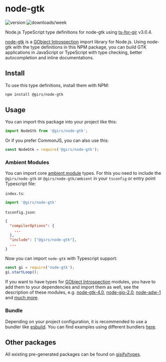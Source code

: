 
# node-gtk

![version](https://img.shields.io/npm/v/@girs/node-gtk)
![downloads/week](https://img.shields.io/npm/dw/@girs/node-gtk)

Node.js TypeScript type definitions for node-gtk using [ts-for-gir](https://github.com/gjsify/ts-for-gir) v3.0.4.

[node-gtk](https://github.com/romgrk/node-gtk) is a [GObject Introspection](https://gi.readthedocs.io/en/latest/) import library for Node.js. Using node-gtk with the type definitions in this NPM package, you can build GTK applications in JavaScript or TypeScript with type checking, better autocompletion and inline documentations.

## Install

To use this type definitions, install them with NPM:
```bash
npm install @girs/node-gtk
```


## Usage

You can import this package into your project like this:
```ts
import NodeGtk from '@girs/node-gtk';
```

Or if you prefer CommonJS, you can also use this:
```ts
const NodeGtk = require('@girs/node-gtk');
```

### Ambient Modules

You can import core [ambient module](https://github.com/gjsify/ts-for-gir/tree/main/packages/cli#ambient-modules) types.
For this you need to include the `@girs/node-gtk` or `@girs/node-gtk/ambient` in your `tsconfig` or entry point Typescript file:
    
`index.ts`:
```ts
import '@girs/node-gtk'
```

`tsconfig.json`:
```json
{
  "compilerOptions": {
    ...
  },
  "include": ["@girs/node-gtk"],
  ...
}
```

Now you can import `node-gtk` with Typescript support:
```ts
const gi = require('node-gtk');
gi.startLoop();
```

If you want to have types for [GObject Introspection](https://gi.readthedocs.io/en/latest/) modules, you have to add them to your dependencies and import them as well, see the description of these modules, e.g. [node-gtk-4.0](https://www.npmjs.com/package/@girs/node-gtk-4.0), [node-gio-2.0](https://www.npmjs.com/package/@girs/node-gio-2.0), [node-adw-1](https://www.npmjs.com/package/@girs/node-adw-1) and [much more](https://github.com/gjsify/types).

### Bundle

Depending on your project configuration, it is recommended to use a bundler like [esbuild](https://esbuild.github.io/). You can find examples using different bundlers [here](https://github.com/gjsify/ts-for-gir/tree/main/examples).

## Other packages

All existing pre-generated packages can be found on [gjsify/types](https://github.com/gjsify/types).

